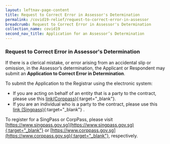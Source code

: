 ```yaml
---
layout: leftnav-page-content
title: Request to Correct Error in Assessor's Determination
permalink: /covid19-relief/request-to-correct-error-in-assessor
breadcrumb: Request to Correct Error in Assessor's Determination
collection_name: covid19
second_nav_title: Application for an Assessor’s Determination
---
```


### Request to Correct Error in Assessor's Determination ###

If there is a clerical mistake, or error arising from an accidental slip or omission, in the Assessor’s determination, the Applicant or Respondent may submit an <b>Application to Correct Error in Determination</b>.

To submit the Application to the Registrar using the electronic system: 
* If you are acting on behalf of an entity that is a party to the contract, please use this [link(Corppass)](https://go.gov.sg/correct-error-in-determination-corppass){:target="_blank"}.
* If you are an individual who is a party to the contract, please use this [link (Singpass)](https://go.gov.sg/correct-error-in-determination-singpass){:target="_blank"} .

To register for a SingPass or CorpPass, please visit [https://www.singpass.gov.sg](https://www.singpass.gov.sg){:target="_blank"} or [https://www.corppass.gov.sg](https://www.corppass.gov.sg){:target="_blank"}, respectively. 
